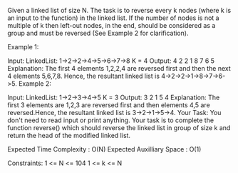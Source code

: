 Given a linked list of size N. The task is to reverse every k nodes (where k is an input to the function) in the linked list. If the number of nodes is not a multiple of k then left-out nodes, in the end, should be considered as a group and must be reversed (See Example 2 for clarification).

Example 1:

Input:
LinkedList: 1->2->2->4->5->6->7->8
K = 4
Output: 4 2 2 1 8 7 6 5 
Explanation: 
The first 4 elements 1,2,2,4 are reversed first 
and then the next 4 elements 5,6,7,8. Hence, the 
resultant linked list is 4->2->2->1->8->7->6->5.
Example 2:

Input:
LinkedList: 1->2->3->4->5
K = 3
Output: 3 2 1 5 4 
Explanation: 
The first 3 elements are 1,2,3 are reversed 
first and then elements 4,5 are reversed.Hence, 
the resultant linked list is 3->2->1->5->4.
Your Task:
You don't need to read input or print anything. Your task is to complete the function reverse() which should reverse the linked list in group of size k and return the head of the modified linked list.

Expected Time Complexity : O(N)
Expected Auxilliary Space : O(1)

Constraints:
1 <= N <= 104
1 <= k <= N
